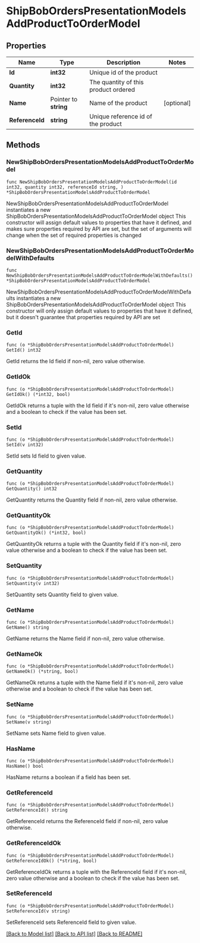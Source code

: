 # ShipBobOrdersPresentationModelsAddProductToOrderModel

## Properties

Name | Type | Description | Notes
------------ | ------------- | ------------- | -------------
**Id** | **int32** | Unique id of the product | 
**Quantity** | **int32** | The quantity of this product ordered | 
**Name** | Pointer to **string** | Name of the product | [optional] 
**ReferenceId** | **string** | Unique reference id of the product | 

## Methods

### NewShipBobOrdersPresentationModelsAddProductToOrderModel

`func NewShipBobOrdersPresentationModelsAddProductToOrderModel(id int32, quantity int32, referenceId string, ) *ShipBobOrdersPresentationModelsAddProductToOrderModel`

NewShipBobOrdersPresentationModelsAddProductToOrderModel instantiates a new ShipBobOrdersPresentationModelsAddProductToOrderModel object
This constructor will assign default values to properties that have it defined,
and makes sure properties required by API are set, but the set of arguments
will change when the set of required properties is changed

### NewShipBobOrdersPresentationModelsAddProductToOrderModelWithDefaults

`func NewShipBobOrdersPresentationModelsAddProductToOrderModelWithDefaults() *ShipBobOrdersPresentationModelsAddProductToOrderModel`

NewShipBobOrdersPresentationModelsAddProductToOrderModelWithDefaults instantiates a new ShipBobOrdersPresentationModelsAddProductToOrderModel object
This constructor will only assign default values to properties that have it defined,
but it doesn't guarantee that properties required by API are set

### GetId

`func (o *ShipBobOrdersPresentationModelsAddProductToOrderModel) GetId() int32`

GetId returns the Id field if non-nil, zero value otherwise.

### GetIdOk

`func (o *ShipBobOrdersPresentationModelsAddProductToOrderModel) GetIdOk() (*int32, bool)`

GetIdOk returns a tuple with the Id field if it's non-nil, zero value otherwise
and a boolean to check if the value has been set.

### SetId

`func (o *ShipBobOrdersPresentationModelsAddProductToOrderModel) SetId(v int32)`

SetId sets Id field to given value.


### GetQuantity

`func (o *ShipBobOrdersPresentationModelsAddProductToOrderModel) GetQuantity() int32`

GetQuantity returns the Quantity field if non-nil, zero value otherwise.

### GetQuantityOk

`func (o *ShipBobOrdersPresentationModelsAddProductToOrderModel) GetQuantityOk() (*int32, bool)`

GetQuantityOk returns a tuple with the Quantity field if it's non-nil, zero value otherwise
and a boolean to check if the value has been set.

### SetQuantity

`func (o *ShipBobOrdersPresentationModelsAddProductToOrderModel) SetQuantity(v int32)`

SetQuantity sets Quantity field to given value.


### GetName

`func (o *ShipBobOrdersPresentationModelsAddProductToOrderModel) GetName() string`

GetName returns the Name field if non-nil, zero value otherwise.

### GetNameOk

`func (o *ShipBobOrdersPresentationModelsAddProductToOrderModel) GetNameOk() (*string, bool)`

GetNameOk returns a tuple with the Name field if it's non-nil, zero value otherwise
and a boolean to check if the value has been set.

### SetName

`func (o *ShipBobOrdersPresentationModelsAddProductToOrderModel) SetName(v string)`

SetName sets Name field to given value.

### HasName

`func (o *ShipBobOrdersPresentationModelsAddProductToOrderModel) HasName() bool`

HasName returns a boolean if a field has been set.

### GetReferenceId

`func (o *ShipBobOrdersPresentationModelsAddProductToOrderModel) GetReferenceId() string`

GetReferenceId returns the ReferenceId field if non-nil, zero value otherwise.

### GetReferenceIdOk

`func (o *ShipBobOrdersPresentationModelsAddProductToOrderModel) GetReferenceIdOk() (*string, bool)`

GetReferenceIdOk returns a tuple with the ReferenceId field if it's non-nil, zero value otherwise
and a boolean to check if the value has been set.

### SetReferenceId

`func (o *ShipBobOrdersPresentationModelsAddProductToOrderModel) SetReferenceId(v string)`

SetReferenceId sets ReferenceId field to given value.



[[Back to Model list]](../README.md#documentation-for-models) [[Back to API list]](../README.md#documentation-for-api-endpoints) [[Back to README]](../README.md)



